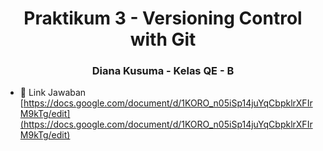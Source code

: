 <h1 align="center">Praktikum 3 - Versioning Control with Git</h1>
<h3 align="center">Diana Kusuma - Kelas QE - B</h3>

- 📄 Link Jawaban [https://docs.google.com/document/d/1KORO_n05iSp14juYqCbpklrXFIrM9kTg/edit](https://docs.google.com/document/d/1KORO_n05iSp14juYqCbpklrXFIrM9kTg/edit)
